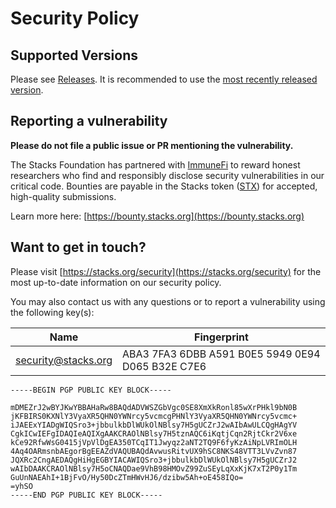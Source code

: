 # Security Policy


## Supported Versions
Please see [Releases](https://github.com/stacks-network/stacks-core/releases). It is recommended to use the [most recently released version](https://github.com/stacks-network/stacks-core/releases/latest).


## Reporting a vulnerability
**Please do not file a public issue or PR mentioning the vulnerability.**

The Stacks Foundation has partnered with [ImmuneFi](https://immunefi.com/) to reward honest researchers who find and responsibly disclose security vulnerabilities in our critical code. Bounties are payable in the Stacks token ([STX](https://www.coingecko.com/en/coins/stacks)) for accepted, high-quality submissions.

Learn more here: [https://bounty.stacks.org](https://bounty.stacks.org)

## Want to get in touch?

Please visit [https://stacks.org/security](https://stacks.org/security) for the most up-to-date information on our security policy.

You may also contact us with any questions or to report a vulnerability using the following key(s):


| Name | Fingerprint          |
| ------- | ------------------ |
| security@stacks.org   | ABA3 7FA3 6DBB A591 B0E5  5949 0E94 D065 B32E C7E6 |


```
-----BEGIN PGP PUBLIC KEY BLOCK-----

mDMEZrJ2wBYJKwYBBAHaRw8BAQdADVWSZGbVgc0SE8XmXkRonl85wXrPHkl9bN0B
jKFBIRS0KXNlY3VyaXR5QHN0YWNrcy5vcmcgPHNlY3VyaXR5QHN0YWNrcy5vcmc+
iJAEExYIADgWIQSro3+jbbulkbDlWUkOlNBlsy7H5gUCZrJ2wAIbAwULCQgHAgYV
CgkICwIEFgIDAQIeAQIXgAAKCRAOlNBlsy7H5tznAQC6iKqtjCqn2RjtCkr2V6xe
kCe92RfwWsG0415jVpVlDgEA350TCqIT1Jwyqz2aNT2TQ9F6fyKzAiNpLVRImOLH
4Aq4OARmsnbAEgorBgEEAZdVAQUBAQdAvwusRitvUX9hSC8NKS48VTT3LVvZvn87
JQXRc2CngAEDAQgHiHgEGBYIACAWIQSro3+jbbulkbDlWUkOlNBlsy7H5gUCZrJ2
wAIbDAAKCRAOlNBlsy7H5oCNAQDae9VhB98HMOvZ99ZuSEyLqXxKjK7xT2P0y1Tm
GuUnNAEAhI+1BjFvO/Hy50DcZTmHWvHJ6/dzibw5Ah+oE458IQo=
=yhSO
-----END PGP PUBLIC KEY BLOCK-----
```


